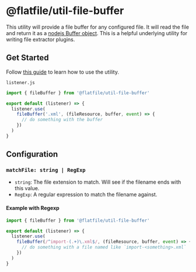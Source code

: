 # @flatfile/util-file-buffer

This utility will provide a file buffer for any configured file. It will read the file and return it as a [nodejs Buffer object](https://nodejs.org/api/buffer.html). This is a helpful underlying utility for writing file extractor plugins.

## Get Started

Follow [this guide](https://flatfile.com/docs/plugins/utilities/file-buffer) to learn how to use the utility.


`listener.js`

```js
import { fileBuffer } from '@flatfile/util-file-buffer'

export default (listener) => {
  listener.use(
    fileBuffer('.xml', (fileResource, buffer, event) => {
      // do something with the buffer
    })
  )
}
```

## Configuration

### `matchFile: string | RegExp`

- `string`: The file extension to match. Will see if the filename ends with this value.
- `RegExp`: A regular expression to match the filename against.

#### Example with Regexp

```js
import { fileBuffer } from '@flatfile/util-file-buffer'

export default (listener) => {
  listener.use(
    fileBuffer(/^import-(.+)\.xml$/, (fileResource, buffer, event) => {
      // do something with a file named like `import-<something>.xml`
    })
  )
}
```
